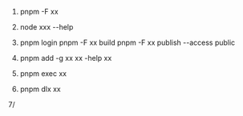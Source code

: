 
1. pnpm -F xx


2. node xxx --help


3. pnpm login
   pnpm -F xx build
   pnpm -F xx publish --access public

4. pnpm add -g xx
   xx -help
   xx

5. pnpm exec xx


6. pnpm dlx xx

7/




